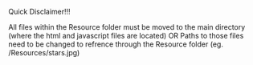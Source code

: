 Quick Disclaimer!!!

All files within the Resource folder must be moved to the main directory (where the html and javascript files are located)
  OR
Paths to those files need to be changed to refrence through the Resource folder (eg. /Resources/stars.jpg)
